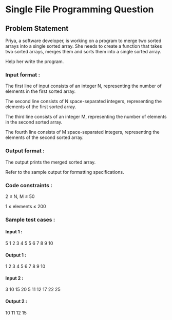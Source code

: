 # Single File Programming Question

## Problem Statement

Priya, a software developer, is working on a program to merge two sorted arrays into a single sorted array. She needs to create a function that takes two sorted arrays, merges them and sorts them into a single sorted array.

Help her write the program.

### Input format :

The first line of input consists of an integer N, representing the number of elements in the first sorted array.

The second line consists of N space-separated integers, representing the elements of the first sorted array.

The third line consists of an integer M, representing the number of elements in the second sorted array.

The fourth line consists of M space-separated integers, representing the elements of the second sorted array.

### Output format :

The output prints the merged sorted array.

Refer to the sample output for formatting specifications.

### Code constraints :

2 ≤ N, M ≤ 50

1 ≤ elements ≤ 200

### Sample test cases :

#### Input 1 :

5
1 2 3 4 5
5
6 7 8 9 10

#### Output 1 :

1 2 3 4 5 6 7 8 9 10

#### Input 2 :

3
10 15 20
5
11 12 17 22 25

#### Output 2 :

10 11 12 15
